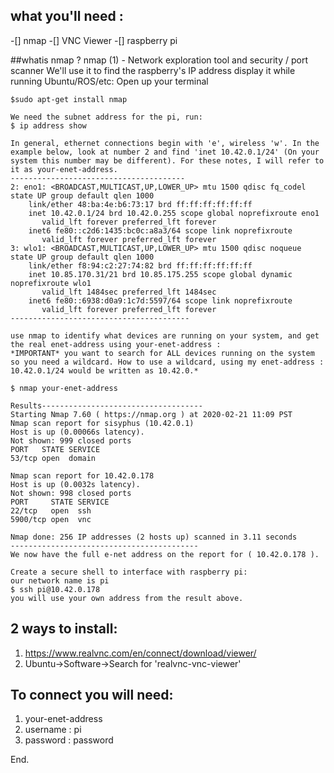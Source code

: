 ## what you'll need :
-[] nmap
-[] VNC Viewer
-[] raspberry pi

##whatis nmap ?
nmap (1) - Network exploration tool and security / port scanner
We'll use it to find the raspberry's IP address display it while running Ubuntu/ROS/etc: Open up your terminal
```
$sudo apt-get install nmap

We need the subnet address for the pi, run:
$ ip address show

In general, ethernet connections begin with 'e', wireless 'w'. In the example below, look at number 2 and find 'inet 10.42.0.1/24' (On your system this number may be different). For these notes, I will refer to it as your-enet-address.
---------------------------------------
2: eno1: <BROADCAST,MULTICAST,UP,LOWER_UP> mtu 1500 qdisc fq_codel state UP group default qlen 1000
    link/ether 48:ba:4e:b6:73:17 brd ff:ff:ff:ff:ff:ff
    inet 10.42.0.1/24 brd 10.42.0.255 scope global noprefixroute eno1
       valid_lft forever preferred_lft forever
    inet6 fe80::c2d6:1435:bc0c:a8a3/64 scope link noprefixroute 
       valid_lft forever preferred_lft forever
3: wlo1: <BROADCAST,MULTICAST,UP,LOWER_UP> mtu 1500 qdisc noqueue state UP group default qlen 1000
    link/ether f8:94:c2:27:74:82 brd ff:ff:ff:ff:ff:ff
    inet 10.85.170.31/21 brd 10.85.175.255 scope global dynamic noprefixroute wlo1
       valid_lft 1484sec preferred_lft 1484sec
    inet6 fe80::6938:d0a9:1c7d:5597/64 scope link noprefixroute 
       valid_lft forever preferred_lft forever
----------------------------------------

use nmap to identify what devices are running on your system, and get the real enet-address using your-enet-address :
*IMPORTANT* you want to search for ALL devices running on the system so you need a wildcard. How to use a wildcard, using my enet-address :
10.42.0.1/24 would be written as 10.42.0.*

$ nmap your-enet-address

Results------------------------------------
Starting Nmap 7.60 ( https://nmap.org ) at 2020-02-21 11:09 PST
Nmap scan report for sisyphus (10.42.0.1)
Host is up (0.00066s latency).
Not shown: 999 closed ports
PORT   STATE SERVICE
53/tcp open  domain

Nmap scan report for 10.42.0.178
Host is up (0.0032s latency).
Not shown: 998 closed ports
PORT     STATE SERVICE
22/tcp   open  ssh
5900/tcp open  vnc

Nmap done: 256 IP addresses (2 hosts up) scanned in 3.11 seconds
------------------------------------------
We now have the full e-net address on the report for ( 10.42.0.178 ). 

Create a secure shell to interface with raspberry pi:
our network name is pi
$ ssh pi@10.42.0.178
you will use your own address from the result above.
```


2 ways to install:
---
1. https://www.realvnc.com/en/connect/download/viewer/
2. Ubuntu->Software->Search for 'realvnc-vnc-viewer'

To connect you will need:
---
1. your-enet-address
2. username : pi
3. password : password

End.

